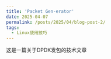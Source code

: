 ```yaml
---
title: 'Packet Gen-erator'
date: 2025-04-07
permalink: /posts/2025/04/blog-post-2/
tags:
  - Linux使用技巧
---
```


这是一篇关于DPDK发包的技术文章

<!-- more -->

